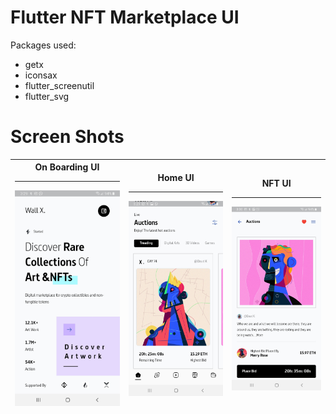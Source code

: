# Flutter NFT Marketplace UI

Packages used:

 - getx 
 - iconsax   
 - flutter_screenutil   
 - flutter_svg
 
 # Screen Shots
 
| **On Boarding UI**<hr> ![On Boarding UI](Screenshot_20220225-152944.jpg?compress=1&resize=1200x900&vertical=top) | Home UI<hr> ![Home UI](Screenshot_20220225-152959.jpg?compress=1&resize=1200x900&vertical=top) | NFT UI<hr> ![NFT UI](Screenshot_20220225-153006.jpg?compress=1&resize=1200x900&vertical=top) | 
|--|--|--|


